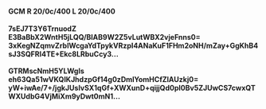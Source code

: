 #### GCM R 20/0c/400 L 20/0c/400
**7sEJ7T3Y6TrnuodZ**<br/>**E3BaBbX2WntH5jLQQ/BlAB9W2Z5vLutWBX2vjeFnns0=**<br/>**3xKegNZqmvZrbIWcgaYdTpykVRzpI4ANaKuF1FHm2oNH/mZay+GgKhB4sJ3SQFRI4TE+Ekc8LRbuCcy3...**<br/><br/>
**GTRMscNmH5YLWgls**<br/>**eh63Qa51wVKQIKJhdzpGf14g0zDmlYomHCfZlAUzkj0=**<br/>**yW+iwAe/7+/jgkJUslvSX1qGf+XWXunD+qijjQd0pl0Bv5ZJUwCS7cwxQTWXUdbG4VjMiXm9yDwt0mN1...**